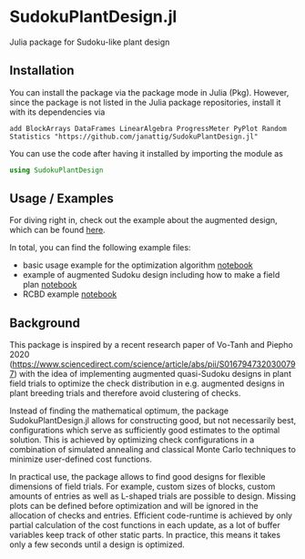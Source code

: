# SudokuPlantDesign.jl

Julia package for Sudoku-like plant design



## Installation

You can install the package via the package mode in Julia (Pkg). However, since the package is not listed in the Julia package repositories, install it with its dependencies via
```julia-REPL
add BlockArrays DataFrames LinearAlgebra ProgressMeter PyPlot Random Statistics "https://github.com/janattig/SudokuPlantDesign.jl"
```

You can use the code after having it installed by importing the module as
```julia
using SudokuPlantDesign
```



## Usage / Examples

For diving right in, check out the example about the augmented design, which can be found [here](examples/sudoku_basic.ipynb).

In total, you can find the following example files:
- basic usage example for the optimization algorithm [notebook](examples/sudoku_basic.ipynb)
- example of augmented Sudoku design including how to make a field plan [notebook](examples/sudoku_augmented.ipynb)
- RCBD example [notebook](examples/sudoku_RCBD.ipynb)



## Background

This package is inspired by a recent research paper of Vo-Tanh and Piepho 2020 (https://www.sciencedirect.com/science/article/abs/pii/S0167947320300797) with the idea of implementing augmented quasi-Sudoku designs in plant field trials to optimize the check distribution in e.g. augmented designs in plant breeding trials and therefore avoid clustering of checks.

Instead of finding the mathematical optimum, the package SudokuPlantDesign.jl allows for constructing good, but not necessarily best, configurations which serve as sufficiently good estimates to the optimal solution. This is achieved by optimizing check configurations in a combination of simulated annealing and classical Monte Carlo techniques to minimize user-defined cost functions.

In practical use, the package allows to find good designs for flexible dimensions of field trials. For example, custom sizes of blocks, custom amounts of entries as well as L-shaped trials are possible to design. Missing plots can be defined before optimization and will be ignored in the allocation of checks and entries. Efficient code-runtime is achieved by only partial calculation of the cost functions in each update, as a lot of buffer variables keep track of other static parts. In practice, this means it takes only a few seconds until a design is optimized.
